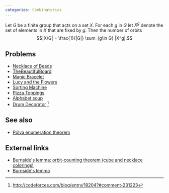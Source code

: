 ```yaml
---
categories: Combinatorics
...
```


Let $G$ be a finite group that acts on a set $X$. For each $g$ in $G$
let $X^g$ denote the set of elements in $X$ that are fixed by $g$. Then
the number of orbits $$|X/G| = \frac{1}{|G|} \sum_{g\in G} |X^g|.$$


## Problems
* [Necklace of Beads](http://poj.org/problem?id=1286)
* [TheBeautifulBoard](https://community.topcoder.com/stat?c=problem_statement&pm=9975)
* [Magic Bracelet](http://poj.org/problem?id=2888)
* [Lucy and the Flowers](https://www.codechef.com/problems/DECORATE)
* [Sorting Machine](http://www.spoj.com/problems/SRTMACH/)
* [Pizza Toppings](https://projecteuler.net/problem=281)
* [Alphabet soup](http://pc.fdi.ucm.es/SWERC-set.pdf)
* [Drum Decorator](https://code.google.com/codejam/contest/8234486/dashboard#s=p3&a=3) [^1]

## See also
* [Pólya enumeration theorem]()


## External links
* [Burnside's lemma: orbit-counting theorem (cube and necklace colorings)](http://2000clicks.com/mathhelp/CountingBurnsidesLemma.aspx)
* [Burnside's lemma](http://petr-mitrichev.blogspot.com/2008/11/burnsides-lemma.html)

[^1]: <http://codeforces.com/blog/entry/18204?#comment-231223>

